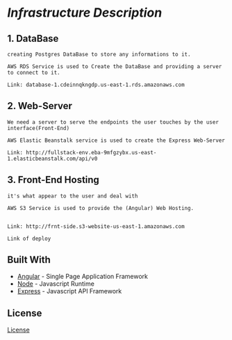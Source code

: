 # ***Infrastructure Description***
## 1. DataBase
```
creating Postgres DataBase to store any informations to it.

AWS RDS Service is used to Create the DataBase and providing a server to connect to it.

Link: database-1.cdeinnqkngdp.us-east-1.rds.amazonaws.com
```
## 2. Web-Server
```
We need a server to serve the endpoints the user touches by the user interface(Front-End)

AWS Elastic Beanstalk service is used to create the Express Web-Server

Link: http://fullstack-env.eba-9mfgzybx.us-east-1.elasticbeanstalk.com/api/v0
```
## 3. Front-End Hosting
```
it's what appear to the user and deal with

AWS S3 Service is used to provide the (Angular) Web Hosting.


Link: http://frnt-side.s3-website-us-east-1.amazonaws.com

Link of deploy
```
## Built With

- [Angular](https://angular.io/) - Single Page Application Framework
- [Node](https://nodejs.org) - Javascript Runtime
- [Express](https://expressjs.com/) - Javascript API Framework

## License

[License](LICENSE.txt)
